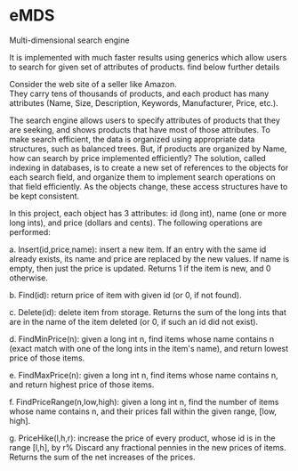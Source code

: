 # eMDS
Multi-dimensional search engine

It is implemented with much faster results using generics which allow users to search for given set of attributes of products.
find below further details

Consider the web site of a seller like Amazon.  
They carry tens of thousands of products, and each product has many
attributes (Name, Size, Description, Keywords, Manufacturer, Price, etc.).  

The search engine allows users to specify attributes of products that
they are seeking, and shows products that have most of those
attributes.  To make search efficient, the data is organized using
appropriate data structures, such as balanced trees.  But, if products
are organized by Name, how can search by price implemented efficiently?
The solution, called indexing in databases, is to create a new set of
references to the objects for each search field, and organize them to
implement search operations on that field efficiently.  As the objects
change, these access structures have to be kept consistent.

In this project, each object has 3 attributes: id (long int), name
(one or more long ints), and price (dollars and cents).  The following
operations are performed:

   a. Insert(id,price,name): insert a new item.  If an entry with the
      same id already exists, its name and price are replaced by the
      new values.  If name is empty, then just the price is updated.
      Returns 1 if the item is new, and 0 otherwise.

   b. Find(id): return price of item with given id (or 0, if not found).

   c. Delete(id): delete item from storage.  Returns the sum of the
      long ints that are in the name of the item deleted (or 0, if
      such an id did not exist).

   d. FindMinPrice(n): given a long int n, find items whose name
      contains n (exact match with one of the long ints in the item's
      name), and return lowest price of those items.

   e. FindMaxPrice(n): given a long int n, find items whose name
      contains n, and return highest price of those items.

   f. FindPriceRange(n,low,high): given a long int n, find the number
      of items whose name contains n, and their prices fall within the
      given range, [low, high].

   g. PriceHike(l,h,r): increase the price of every product, whose id is 
      in the range [l,h], by r%  Discard any fractional pennies in the new 
      prices of items.  Returns the sum of the net increases of the prices.
